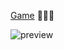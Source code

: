 [Game](https://anniemarkina.github.io/Snake_Game/) 🐍🐍🐍

![preview](https://media.giphy.com/media/JQAdMHNO7JhWkDsv2y/giphy.gif)

